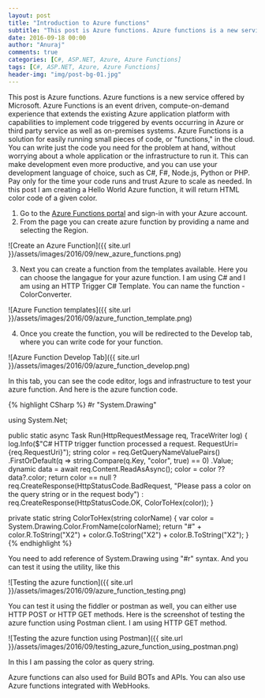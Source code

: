 ```yaml
---
layout: post
title: "Introduction to Azure functions"
subtitle: "This post is Azure functions. Azure functions is a new service offered by Microsoft. Azure Functions is an event driven, compute-on-demand experience that extends the existing Azure application platform with capabilities to implement code triggered by events occurring in Azure or third party service as well as on-premises systems."
date: 2016-09-18 00:00
author: "Anuraj"
comments: true
categories: [C#, ASP.NET, Azure, Azure Functions]
tags: [C#, ASP.NET, Azure, Azure Functions]
header-img: "img/post-bg-01.jpg"
---
```

This post is Azure functions. Azure functions is a new service offered by Microsoft. Azure Functions is an event driven, compute-on-demand experience that extends the existing Azure application platform with capabilities to implement code triggered by events occurring in Azure or third party service as well as on-premises systems. Azure Functions is a solution for easily running small pieces of code, or "functions," in the cloud. You can write just the code you need for the problem at hand, without worrying about a whole application or the infrastructure to run it. This can make development even more productive, and you can use your development language of choice, such as C#, F#, Node.js, Python or PHP. Pay only for the time your code runs and trust Azure to scale as needed. In this post I am creating a Hello World Azure function, it will return HTML color code of a given color.

1. Go to the [Azure Functions portal](https://functions.azure.com/signin) and sign-in with your Azure account.
2. From the page you can create azure function by providing a name and selecting the Region.

![Create an Azure Function]({{ site.url }}/assets/images/2016/09/new_azure_functions.png)

3. Next you can create a function from the templates available. Here you can choose the langague for your azure function. I am using C# and I am using an HTTP Trigger C# Template. You can name the function - ColorConverter.

![Azure Function templates]({{ site.url }}/assets/images/2016/09/azure_function_template.png)

4. Once you create the function, you will be redirected to the Develop tab, where you can write code for your function. 

![Azure Function Develop Tab]({{ site.url }}/assets/images/2016/09/azure_function_develop.png)

In this tab, you can see the code editor, logs and infrastructure to test your azure function. And here is the azure function code.

{% highlight CSharp %}
#r "System.Drawing"

using System.Net;

public static async Task<HttpResponseMessage> Run(HttpRequestMessage req, TraceWriter log)
{
    log.Info($"C# HTTP trigger function processed a request. RequestUri={req.RequestUri}");
    string color = req.GetQueryNameValuePairs()
        .FirstOrDefault(q => string.Compare(q.Key, "color", true) == 0)
        .Value;
    dynamic data = await req.Content.ReadAsAsync<object>();
    color = color ?? data?.color;
    return color == null
        ? req.CreateResponse(HttpStatusCode.BadRequest, "Please pass a color on the query string or in the request body")
        : req.CreateResponse(HttpStatusCode.OK, ColorToHex(color));
}

private static string ColorToHex(string colorName)
{
    var color = System.Drawing.Color.FromName(colorName);
    return "#" + color.R.ToString("X2") + color.G.ToString("X2") + color.B.ToString("X2");
}
{% endhighlight %}

You need to add reference of System.Drawing using "#r" syntax. And you can test it using the utility, like this

![Testing the azure function]({{ site.url }}/assets/images/2016/09/azure_function_testing.png)

You can test it using the fiddler or postman as well, you can either use HTTP POST or HTTP GET methods. Here is the screenshot of testing the azure function using Postman client. I am using HTTP GET method.

![Testing the azure function using Postman]({{ site.url }}/assets/images/2016/09/testing_azure_function_using_postman.png)

In this I am passing the color as query string.

Azure functions can also used for Build BOTs and APIs. You can also use Azure functions integrated with WebHooks.